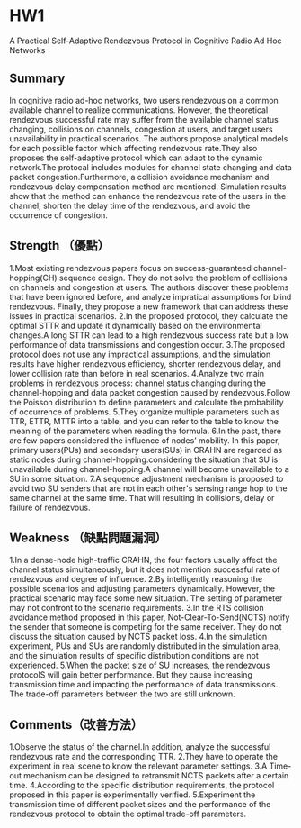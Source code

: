 # HW1
A Practical Self-Adaptive Rendezvous Protocol in Cognitive Radio Ad Hoc Networks

## Summary
In cognitive radio ad-hoc networks, two users rendezvous on a common available channel to realize communications. However, the theoretical rendezvous successful rate may suffer from the available channel status changing, collisions on channels, congestion at users, and target users unavailability in practical scenarios.
The authors propose analytical models for each possible factor which affecting rendezvous rate.They also proposes the self-adaptive protocol which can adapt to the dynamic network.The protocal includes modules for channel state changing and data packet congestion.Furthermore, a collision avoidance mechanism and rendezvous delay compensation method are mentioned. Simulation results show that the method can enhance the rendezvous rate of the users in the channel, shorten the delay time of the rendezvous, and avoid the occurrence of congestion.

## Strength （優點）
1.Most existing rendezvous papers focus on success-guaranteed channel-hopping(CH) sequence design. They do not solve the problem of collisions on channels and congestion at users. The authors discover these problems that have been ignored before, and analyze 
impratical assumptions for blind rendezvous. Finally, they propose a new framework that can address these issues in practical scenarios.
2.In the proposed protocol, they calculate the optimal STTR and update it dynamically based on the environmental changes.A long STTR can lead to a high rendezvous success rate but a low performance of data transmissions and congestion occur.
3.The proposed protocol does not use any impractical assumptions, and the simulation results have higher rendezvous efficiency, shorter rendezvous delay, and lower collision rate than before in real scenarios.
4.Analyze two main problems in rendezvous process: channel status changing during the channel-hopping and data packet congestion caused by rendezvous.Follow the Poisson distribution to define parameters and calculate the probability of occurrence of problems.
5.They organize multiple parameters such as TTR, ETTR, MTTR into a table, and you can refer to the table to know the meaning of the parameters when reading the formula.
6.In the past, there are few papers considered the influence of nodes’ mobility. In this paper, primary users(PUs) and secondary users(SUs) in CRAHN are regarded as static nodes during channel-hopping.considering the situation that SU is unavailable during channel-hopping.A channel will become unavailable to a SU in some situation.
7.A sequence adjustment mechanism is proposed to avoid two SU senders that are not in each other's sensing range hop to the same channel at the same time. That will resulting in collisions, delay or failure of rendezvous.

## Weakness （缺點問題漏洞）
1.In a dense-node high-traffic CRAHN, the four factors usually affect the channel status simultaneously, but it does not mention successful rate of rendezvous and degree of influence.
2.By intelligently reasoning the possible scenarios and adjusting parameters dynamically. However, the practical scenario may face some new situation. The setting of parameter may not confront to the scenario requirements.
3.In the RTS collision avoidance method proposed in this paper, Not-Clear-To-Send(NCTS) notify the sender that someone is competing for the same receiver. They do not discuss the situation caused by NCTS packet loss.
4.In the simulation experiment, PUs and SUs are randomly distributed in the simulation area, and the simulation results of specific distribution conditions are not experienced.
5.When the packet size of SU increases, the rendezvous protocolS will gain better performance. But they cause increasing transmission time and impacting the performance of data transmissions. The trade-off parameters between the two are still unknown.

## Comments（改善方法）
1.Observe the status of the channel.In addition, analyze the successful rendezvous rate and the corresponding TTR.
2.They have to operate the experiment in real scene to know the relevant parameter settings.
3.A Time-out mechanism can be designed to retransmit NCTS packets after a certain time.
4.According to the specific distribution requirements, the protocol proposed in this paper is experimentally verified.
5.Experiment the transmission time of different packet sizes and the performance of the rendezvous protocol to obtain the optimal trade-off parameters.

